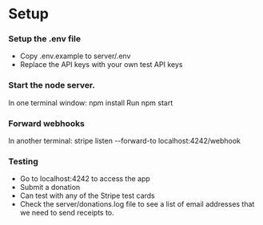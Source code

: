 # Setup

### Setup the .env file
* Copy .env.example to server/.env
* Replace the API keys with your own test API keys

### Start the node server.

In one terminal window:
      npm install
      Run npm start

### Forward webhooks

In another terminal:
      stripe listen --forward-to localhost:4242/webhook

### Testing
* Go to localhost:4242 to access the app
* Submit a donation
* Can test with any of the Stripe test cards
* Check the server/donations.log file to see a list of email addresses that we need to send receipts to.